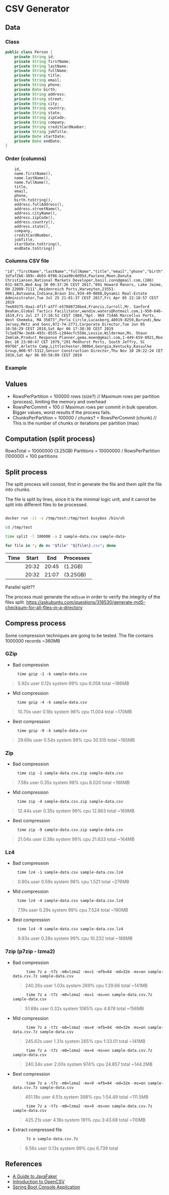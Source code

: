 # CSV Generator

## Data

### Class

```java
public class Person {
    private String id;
    private String firstName;
    private String lastName;
    private String fullName;
    private String title;
    private String email;
    private String phone;
    private Date birth;
    private String address;
    private String street;
    private String city;
    private String country;
    private String state;
    private String zipCode;
    private String company;
    private String creditCardNumber;
    private String jobTitle;
    private Date startDate;
    private Date endDate;
}
```


### Order (columns)

```
    id,
    name.firstName(),
    name.lastName(),
    name.fullName(),
    title,
    email,
    phone,
    birth.toString(),
    address.fullAddress(),
    address.streetName(),
    address.cityName(),
    address.zipCode(),
    address.country(),
    address.state(),
    company,
    creditCardNumber,
    jobTitle,
    startDate.toString(),
    endDate.toString()
```

### Columns CSV file

```
"id","firstName","lastName","fullName","title","email","phone","birth","address","street","city","zipCode","country","state","company","creditCardNumber","jobTitle","startDate","endDate"
3dfaf2b6-309c-4b93-8f06-b1aa90c0d95d,Paulene,Moen,Danuta Christiansen,National Markets Developer,basil.conn@gmail.com,(286) 031-6875,Wed Aug 30 09:37:26 CEST 2017,"091 Howard Manors, Lake Jaime, OH 22009-7111",Heidenreich Ports,Harveyton,23551-0061,Botswana,Indiana,Braun Inc,934-49-0088,Dynamic Real-Estate Administrator,Tue Jul 25 21:01:37 CEST 2017,Fri Apr 05 22:18:57 CEST 2019
7ee69375-0aa1-4f1f-a3ff-e57088720be4,Francis,Carroll,Mr. Sanford Beahan,Global Tactics Facilitator,wendie.waters@hotmail.com,1-950-646-1619,Fri Jul 27 17:10:52 CEST 1984,"Apt. 969 71446 Marcellus Ports, West Shemeka, MA 35073",Perla Circle,Lucasberg,48919-8259,Burundi,New Jersey,Metz and Sons,972-74-2771,Corporate Director,Tue Jun 05 10:56:29 CEST 2018,Sat Apr 06 17:38:38 CEST 2019
7c1e879e-3ed4-493c-8535-c284ecfc558e,Lessie,Wilderman,Ms. Shaun Zemlak,Product Response Planner,gema.moen@gmail.com,1-449-659-8921,Mon Dec 10 23:00:47 CET 1979,"291 Medhurst Ports, South Jeffry, SC 09766",Arlette Camp,Littlechester,90064,Georgia,Kentucky,Kassulke Group,000-97-5312,Senior Construction Director,Thu Nov 10 20:22:24 CET 2016,Sat Apr 06 09:58:09 CEST 2019

```



### Example

## Values

- RowsPerPartition = 100000 rows (size?) // Maximum rows per partition (process), limiting the memory and overhead
- RowsPerCommit = 100 // Maximun rows per commit in bulk operation. Bigger values, worst results if the process fails.
- ChunksPerPartition = 100000 / chunks? = RowsPerCommit (chunk)  // This is the number of chunks or iterations per partition (max)

## Computation (split process)

RowsTotal = 10000000 (3.25GB)
Partitions = 10000000 / RowsPerPartition (100000) = 100 partitions

## Split process

The split process will consist, first in generate the file and them split the file into chunks.

The file is split by lines, since it is the minimal logic unit, and it cannot be split into different files to be processed.

```bash

docker run -it -v /tmp/test:/tmp/test busybox /bin/sh

cd /tmp/test

time split -l 100000 -a 2 sample-data.csv sample-data-

for file in *; do mv "$file" "${file%}.csv"; done

```

| Time | Start | End | Processes |
| -- | -- | -- | -- |
| | 20:32 | 20:45 | (1.2GB)  |
| | 20:32 | 21:07 | (3.25GB) |

Parallel split??

The process must generate the `md5sum` in order to verify the integrity of the files split.
https://askubuntu.com/questions/318530/generate-md5-checksum-for-all-files-in-a-directory

## Compress process

Some compression techniques are going to be tested.
The file contains 1000000 records ~360MB

### GZip

- Bad compression

        time gzip -1 -k sample-data.csv

> 5.92s user 0.12s system 99% cpu 6.058 total ~186MB

- Mid compression

        time gzip -4 -k sample-data.csv

> 10.70s user 0.18s system 98% cpu 11.004 total ~170MB

- Best compression

        time gzip -9 -k sample-data.csv

> 29.69s user 0.54s system 99% cpu 30.515 total ~165MB

### Zip

- Bad compression

        time zip -1 sample-data.csv.zip sample-data.csv

> 7.58s user 0.35s system 98% cpu 8.020 total ~186MB

- Mid compression

        time zip -4 sample-data.csv.zip sample-data.csv

> 12.44s user 0.35s system 99% cpu 12.863 total ~169MB

- Best compression

        time zip -9 sample-data.csv.zip sample-data.csv

> 21.04s user 0.38s system 99% cpu 21.633 total ~164MB

### Lz4

- Bad compression

        time lz4 -1 sample-data.csv sample-data.csv.lz4

> 0.90s user 0.59s system 98% cpu 1.521 total ~276MB

- Mid compression

        time lz4 -4 sample-data.csv sample-data.csv.lz4

> 7.19s user 0.29s system 99% cpu 7.524 total ~190MB

- Best compression

        time lz4 -9 sample-data.csv sample-data.csv.lz4

> 9.93s user 0.28s system 99% cpu 10.232 total ~188MB

### 7zip (p7zip - lzma2)

- Bad compression

            time 7z a -t7z -m0=lzma2 -mx=1 -mfb=64 -md=32m -ms=on sample-data.csv.7z sample-data.csv
      
    > 240.26s user 1.03s system 269% cpu 1:29.66 total ~141MB      
            
            time 7z a -t7z -m0=lzma2 -mx=1 -ms=on sample-data.csv.7z sample-data.csv
            
    > 51.68s user 0.32s system 1065% cpu 4.878 total ~156MB


- Mid compression

            time 7z a -t7z -m0=lzma2 -mx=4 -mfb=64 -md=32m -ms=on sample-data.csv.7z sample-data.csv
      
    > 245.62s user 1.31s system 265% cpu 1:33.01 total ~141MB      
            
            time 7z a -t7z -m0=lzma2 -mx=4 -ms=on sample-data.csv.7z sample-data.csv
            
    > 240.34s user 2.00s system 974% cpu 24.857 total ~144.2MB

- Best compression

            time 7z a -t7z -m0=lzma2 -mx=9 -mfb=64 -md=32m -ms=on sample-data.csv.7z sample-data.csv
      
    > 451.18s user 4.51s system 398% cpu 1:54.49 total ~111.5MB      
            
            time 7z a -t7z -m0=lzma2 -mx=9 -ms=on sample-data.csv.7z sample-data.csv
            
    > 425.21s user 4.18s system 191% cpu 3:43.68 total ~110MB

- Extract compressed file

            7z e sample-data.csv.7z

    > 6.56s user 0.13s system 99% cpu 6.739 total


## References

- [A Guide to JavaFaker](https://www.baeldung.com/java-faker)
- [Introduction to OpenCSV](https://www.baeldung.com/opencsv)
- [Spring Boot Console Application](https://www.baeldung.com/spring-boot-console-app)
